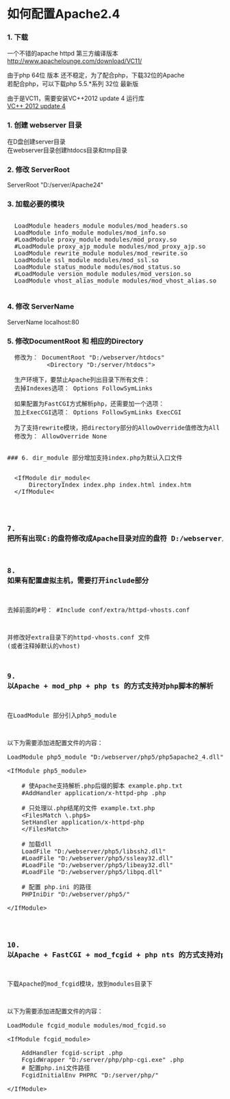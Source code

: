 # 如何配置Apache2.4

### 1. 下载

  一个不错的apache httpd 第三方编译版本                         <br>
  http://www.apachelounge.com/download/VC11/

  由于php 64位 版本 还不稳定，为了配合php，下载32位的Apache     <br>
  若配合php，可以下载php 5.5.*系列 32位 最新版

  由于是VC11，需要安装VC++2012 update 4 运行库                  <br>
  [VC++ 2012 update 4](http://www.microsoft.com/zh-CN/download/details.aspx?id=30679)


### 1. 创建 webserver 目录

  在D盘创建server目录                          <br>
  在webserver目录创建htdocs目录和tmp目录

### 2. 修改 ServerRoot

  ServerRoot "D:/server/Apache24"

### 3. 加载必要的模块

<pre>

  LoadModule headers_module modules/mod_headers.so
  LoadModule info_module modules/mod_info.so
  #LoadModule proxy_module modules/mod_proxy.so
  #LoadModule proxy_ajp_module modules/mod_proxy_ajp.so
  LoadModule rewrite_module modules/mod_rewrite.so
  LoadModule ssl_module modules/mod_ssl.so
  LoadModule status_module modules/mod_status.so
  #LoadModule version_module modules/mod_version.so
  LoadModule vhost_alias_module modules/mod_vhost_alias.so

</pre>

### 4. 修改 ServerName

  ServerName localhost:80


### 5. 修改DocumentRoot 和 相应的Directory

<pre>
  修改为： DocumentRoot "D:/webserver/htdocs"
           &lt;Directory "D:/server/htdocs"&gt;

  生产环境下，要禁止Apache列出目录下所有文件：
  去掉Indexes选项： Options FollowSymLinks

  如果配置为FastCGI方式解析php，还需要加一个选项：
  加上ExecCGI选项： Options FollowSymLinks ExecCGI

  为了支持rewrite模块，把directory部分的AllowOverride值修改为All
  修改为： AllowOverride None
<pre>

### 6. dir_module 部分增加支持index.php为默认入口文件

<pre>
  &lt;IfModule dir_module&lt;
      DirectoryIndex index.php index.html index.htm
  &lt;/IfModule&lt;
</pre>

### 7. 把所有出现C:的盘符修改成Apache目录对应的盘符 D:/webserver/Apache24

### 8. 如果有配置虚拟主机，需要打开include部分

  去掉前面的#号： #Include conf/extra/httpd-vhosts.conf

  并修改好extra目录下的httpd-vhosts.conf 文件 (或者注释掉默认的vhost)

### 9. 以Apache + mod_php + php ts 的方式支持对php脚本的解析

  在LoadModule 部分引入php5_module

<pre>
以下为需要添加进配置文件的内容：

LoadModule php5_module "D:/webserver/php5/php5apache2_4.dll"

&lt;IfModule php5_module&gt;

    # 使Apache支持解析.php后缀的脚本 example.php.txt
    #AddHandler application/x-httpd-php .php

    # 只处理以.php结尾的文件 example.txt.php
    &lt;FilesMatch \.php$&gt;
    SetHandler application/x-httpd-php
    &lt;/FilesMatch&gt;

    # 加载dll
    LoadFile "D:/webserver/php5/libssh2.dll"
    #LoadFile "D:/webserver/php5/ssleay32.dll"
    #LoadFile "D:/webserver/php5/libeay32.dll"
    #LoadFile "D:/webserver/php5/libpq.dll"

    # 配置 php.ini 的路径
    PHPIniDir "D:/webserver/php5/"

&lt;/IfModule&gt;
</pre>

### 10. 以Apache + FastCGI + mod_fcgid + php nts 的方式支持对php脚本的解析

下载Apache的mod_fcgid模块，放到modules目录下

<pre>
以下为需要添加进配置文件的内容：

LoadModule fcgid_module modules/mod_fcgid.so

&lt;IfModule fcgid_module&gt;

    AddHandler fcgid-script .php
    FcgidWrapper "D:/server/php/php-cgi.exe" .php
    # 配置php.ini文件路径
    FcgidInitialEnv PHPRC "D:/server/php/"

&lt;/IfModule&gt;
</pre>


